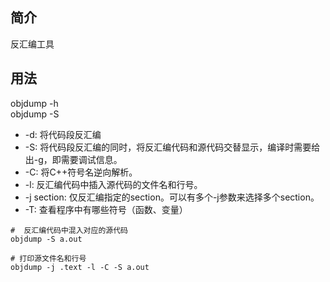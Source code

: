## 简介
反汇编工具

## 用法
objdump -h  
objdump -S

- -d: 将代码段反汇编
- -S: 将代码段反汇编的同时，将反汇编代码和源代码交替显示，编译时需要给出-g，即需要调试信息。
- -C: 将C++符号名逆向解析。
- -l: 反汇编代码中插入源代码的文件名和行号。
- -j section: 仅反汇编指定的section。可以有多个-j参数来选择多个section。
- -T: 查看程序中有哪些符号（函数、变量）

```shell
#  反汇编代码中混入对应的源代码
objdump -S a.out

# 打印源文件名和行号 
objdump -j .text -l -C -S a.out 
```
